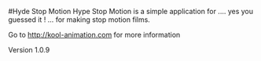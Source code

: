 #Hyde Stop Motion
Hype Stop Motion is a simple application for .... 
yes you guessed it ! … for making stop motion films.

Go to http://kool-animation.com for more information

Version 1.0.9

